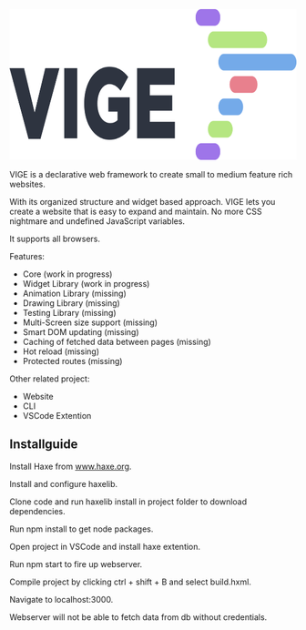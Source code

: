 <p align="center">
  <img src="https://github.com/ljellevo/vige/blob/master/bin/assets/logo-verbose-vige.png" alt="alt text" height="265" width="auto">
</p>

VIGE is a declarative web framework to create small to medium feature rich websites. 

With its organized structure and widget based approach. VIGE lets you create a website that is easy to expand and maintain. No more CSS nightmare and undefined JavaScript variables.


It supports all browsers.

Features:
- Core (work in progress)
- Widget Library (work in progress)
- Animation Library (missing)
- Drawing Library (missing)
- Testing Library (missing)
- Multi-Screen size support (missing)
- Smart DOM updating (missing)
- Caching of fetched data between pages (missing)
- Hot reload (missing)
- Protected routes (missing)

Other related project:
- Website
- CLI
- VSCode Extention



## Installguide
Install Haxe from www.haxe.org.

Install and configure haxelib.

Clone code and run haxelib install in project folder to download dependencies.

Run npm install to get node packages.

Open project in VSCode and install haxe extention.

Run npm start to fire up webserver.

Compile project by clicking ctrl + shift + B and select build.hxml.

Navigate to localhost:3000.

Webserver will not be able to fetch data from db without credentials.




